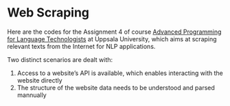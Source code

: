 # Web Scraping
Here are the codes for the Assignment 4 of course [Advanced Programming for Language Technologists](https://studentportalen.uu.se/portal/portal/uusp/student/student-course?uusp.portalpage=true&toolMode=studentUse&entityId=142786) at Uppsala University, which aims at scraping relevant texts from the Internet for NLP applications.

Two distinct scenarios are dealt with: 
1. Access to a website’s API is available, which enables interacting with the website directly
2. The structure of the website data needs to be understood and parsed mannually
